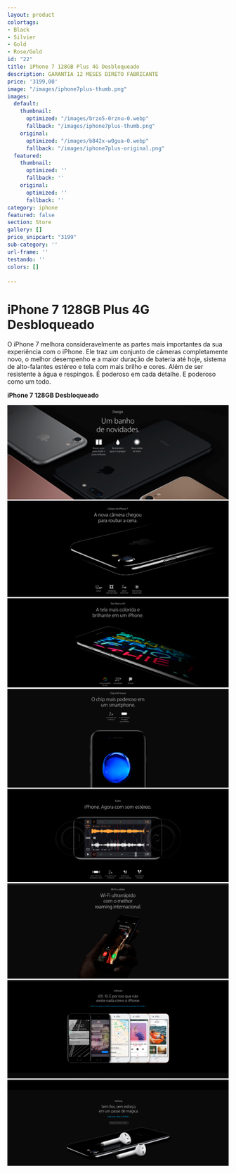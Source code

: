 ```yaml
---
layout: product
colortags:
- Black
- Silvier
- Gold
- Rose/Gold
id: "22"
title: iPhone 7 128GB Plus 4G Desbloqueado
description: GARANTIA 12 MESES DIRETO FABRICANTE
price: '3199,00'
image: "/images/iphone7plus-thumb.png"
images:
  default:
    thumbnail:
      optimized: "/images/brzo5-0rznu-0.webp"
      fallback: "/images/iphone7plus-thumb.png"
    original:
      optimized: "/images/b842x-w0gua-0.webp"
      fallback: "/images/iphone7plus-original.png"
  featured:
    thumbnail:
      optimized: ''
      fallback: ''
    original:
      optimized: ''
      fallback: ''
category: iphone
featured: false
section: Store
gallery: []
price_snipcart: "3199"
sub-category: ''
url-frame: ''
testando: ''
colors: []

---
```

# iPhone 7 128GB Plus 4G Desbloqueado

O iPhone 7 melhora consideravelmente as partes mais importantes da sua experiência com o iPhone. Ele traz um conjunto de câmeras completamente novo, o melhor desempenho e a maior duração de bateria até hoje, sistema de alto-falantes estéreo e tela com mais brilho e cores. Além de ser resistente à água e respingos. É poderoso em cada detalhe. E poderoso como um todo.

**iPhone 7 128GB Desbloqueado**

![](/images/1.png)![](/images/2.png)  
![](/images/3.png)  
![](/images/4.png)  
![](/images/5.png)  
![](/images/6.png)  
![](/images/7.png)  
![](/images/8.png)